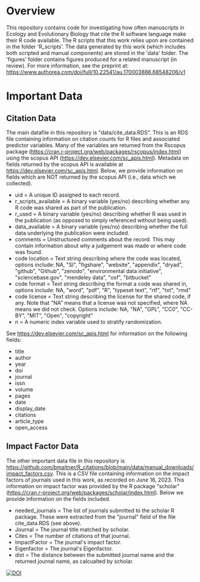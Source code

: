 # Overview
This repository contains code for investigating how often manuscripts in Ecology and Evolutionary Biology that cite the R software language make their R code available. The R scripts that this work relies upon are contained in the folder 'R_scripts'.  The data generated by this work (which includes both scripted and manual components) are stored in the 'data' folder.  The 'figures' folder contains figures produced for a related manuscript (in review). For more information, see the preprint at: https://www.authorea.com/doi/full/10.22541/au.170003886.68548206/v1

# Important Data

## Citation Data
The main datafile in this repository is "data/cite_data.RDS". This is an RDS file containing information on citation counts for R files and associated predictor variables.  Many of the variables are returned from the Rscopus package (https://cran.r-project.org/web/packages/rscopus/index.html) using the scopus API (https://dev.elsevier.com/sc_apis.html). Metadata on fields returned by the scopus API is available at https://dev.elsevier.com/sc_apis.html.  Below, we provide information on fields which are NOT returned by the scopus API (i.e., data which we collected).

* uid = A unique ID assigned to each record.
* r_scripts_available = A binary variable (yes/no) describing whether any R code was shared as part of the publication.
* r_used = A binary variable (yes/no) describing whether R was used in the publication (as opposed to simply referenced without being used).
* data_available = A binary variable (yes/no) describing whether the full data underlying the publication were included.
* comments = Unstructured comments about the record.  This may contain information about why a judgement was made or where code was found.
* code location = Text string describing where the code was located, options include:  NA, "SI", "figshare", "website", "appendix", "dryad", "github", "Github", "zenodo", "environmental data initiative", "sciencebase.gov", "mendeley data", "osf", "bitbucket"   
* code format = Text string describing the format a code was shared in, options include: NA, "word", "pdf", "R", "typeset text", "rtf", "txt", "rmd"  
* code license = Text string describing the license for the shared code, if any. Note that "NA" means that a license was not specified, where NA means we did not check. Options include: NA, "NA", "GPL", "CC0", "CC-BY", "MIT", "Open", "copyright" 
* n = A numeric index variable used to stratify randomization.

See https://dev.elsevier.com/sc_apis.html for information on the following fields:
* title
* author
* year
* doi
* journal
* issn
* volume
* pages
* date
* display_date
* citations
* article_type
* open_access

## Impact Factor Data
The other important data file in this repository is https://github.com/bmaitner/R_citations/blob/main/data/manual_downloads/impact_factors.csv. This is a CSV file containing information on the impact factors of journals used in this work, as recorded on June 16, 2023. This information on impact factor was provided by the R package "scholar" (https://cran.r-project.org/web/packages/scholar/index.html). Below we provide information on the fields included.

* needed_journals = The list of journals submitted to the scholar R package. These were extracted from the "journal" field of the file cite_data.RDS (see above).
* Journal = The journal title matched by scholar.
* Cites = The number of citations of that journal.
* ImpactFactor = The journal's impact factor.
* Eigenfactor = The journal's Eigenfactor.
* dist = The distance between the submitted journal name and the returned journal name, as calcualted by scholar.

[![DOI](https://zenodo.org/badge/526320931.svg)](https://zenodo.org/badge/latestdoi/526320931)

